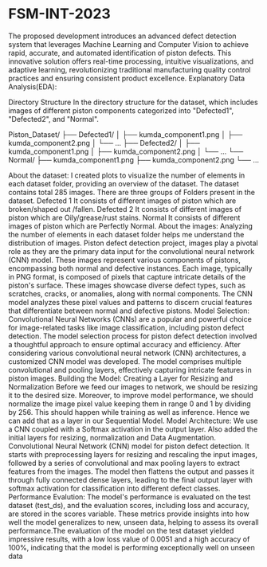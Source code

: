 # FSM-INT-2023
The proposed development introduces an advanced defect detection system 
that leverages Machine Learning and Computer Vision to achieve rapid, 
accurate, and automated identification of piston defects. This innovative 
solution offers real-time processing, intuitive visualizations, and adaptive 
learning, revolutionizing traditional manufacturing quality control practices 
and ensuring consistent product excellence.
Explanatory Data Analysis(EDA):

Directory Structure
In the directory structure for the dataset, which includes images of different piston 
components categorized into "Defected1", "Defected2", and "Normal".

Piston_Dataset/
├── Defected1/
│ ├── kumda_component1.png
│ ├── kumda_component2.png
│ └── ...
├── Defected2/
│ ├── kumda_component1.png
│ ├── kumda_component2.png
│ └── ...
└── Normal/
 ├── kumda_component1.png
 ├── kumda_component2.png
 └── ...
 
About the dataset:
I created plots to visualize the number of elements in each dataset folder, providing an 
overview of the dataset. The dataset contains total 285 images. There are three groups of 
Folders present in the dataset. 
Defected 1 It consists of different images of piston which are broken/shaped out /fallen. 
Defected 2 It consists of different images of piston which are Oily/grease/rust stains. 
Normal It consists of different images of piston which are Perfectly Normal. 
About the images:
Analyzing the number of elements in each dataset folder helps me understand the 
distribution of images.
Piston defect detection project, images play a pivotal role as they are the primary data input 
for the convolutional neural network (CNN) model. These images represent various 
components of pistons, encompassing both normal and defective instances.
Each image, typically in PNG format, is composed of pixels that capture intricate details of 
the piston's surface. These images showcase diverse defect types, such as scratches, cracks, 
or anomalies, along with normal components. The CNN model analyzes these pixel values 
and patterns to discern crucial features that differentiate between normal and defective 
pistons.
Model Selection:
Convolutional Neural Networks (CNNs) are a popular and powerful choice for image-related 
tasks like image classification, including piston defect detection.
The model selection process for piston defect detection involved a thoughtful approach to 
ensure optimal accuracy and efficiency. After considering various convolutional neural 
network (CNN) architectures, a customized CNN model was developed. The model 
comprises multiple convolutional and pooling layers, effectively capturing intricate features 
in piston images.
Building the Model:
Creating a Layer for Resizing and Normalization
Before we feed our images to network, we should be resizing it to the desired size. 
Moreover, to improve model performance, we should normalize the image pixel value 
keeping them in range 0 and 1 by dividing by 256. This should happen while training as well 
as inference. Hence we can add that as a layer in our Sequential Model.
Model Architecture:
We use a CNN coupled with a Softmax activation in the output layer. Also added the initial 
layers for resizing, normalization and Data Augmentation.
Convolutional Neural Network (CNN) model for piston defect detection. It starts with 
preprocessing layers for resizing and rescaling the input images, followed by a series of 
convolutional and max pooling layers to extract features from the images. The model then 
flattens the output and passes it through fully connected dense layers, leading to the final 
output layer with softmax activation for classification into different defect classes.
Performance Evalution:
The model's performance is evaluated on the test dataset (test_ds), and the evaluation 
scores, including loss and accuracy, are stored in the scores variable. These metrics provide 
insights into how well the model generalizes to new, unseen data, helping to assess its
overall performance.The evaluation of the model on the test dataset yielded impressive results, with a low loss 
value of 0.0051 and a high accuracy of 100%, indicating that the model is performing 
exceptionally well on unseen data
